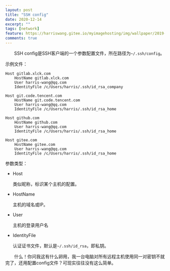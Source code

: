 ```yaml
---
layout: post
title: "SSH config"
date: 2020-12-14
excerpt: ""
tags: [network]
feature: https://harriswang.gitee.io/myimagehosting/img/wallpaper/2019-10-01.jpeg
comments: true
---
```




　　SSH config是SSH客户端的一个参数配置文件，所在路径为`~/.ssh/config`。



示例文件：

```
Host gitlab.xlck.com
    HostName gitlab.xlck.com
    User harris-wang@qq.com
    IdentityFile /c/Users/harris/.ssh/id_rsa_company
    
Host git.code.tencent.com
    HostName git.code.tencent.com
    User harris-wang@qq.com
    IdentityFile /c/Users/harris/.ssh/id_rsa_home

Host github.com
    HostName github.com
    User harris-wang@qq.com
    IdentityFile /c/Users/harris/.ssh/id_rsa_home

Host gitee.com
    HostName gitee.com
    User harris-wang@qq.com
    IdentityFile /c/Users/harris/.ssh/id_rsa_home
```



参数类型：

- Host

  类似昵称，标识某个主机的配置。

- HostName

  主机的域名或IP。

- User

  主机的登录用户名

- IdentityFile

  认证证书文件，默认是`~/.ssh/id_rsa`，即私钥。



　　什么！你问我这有什么卵用，我一台电脑对所有远程主机使用同一对密钥不就完了，还用配置config文件？可现实往往没有这么简单。